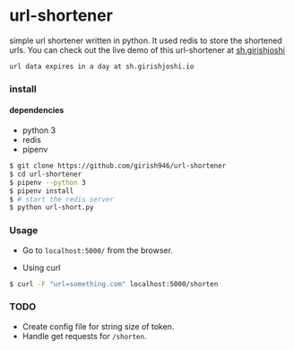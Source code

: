 # url-shortener
simple url shortener written in python.
It used redis to store the shortened urls. You can check out the live demo
of this url-shortener at [sh.girishjoshi](https://sh.girishjoshi.io/)

    url data expires in a day at sh.girishjoshi.io

### install

#### dependencies
* python 3
* redis
* pipenv


```bash
$ git clone https://github.com/girish946/url-shortener
$ cd url-shortener
$ pipenv --python 3
$ pipenv install
$ # start the redis server 
$ python url-short.py
```

### Usage

* Go to `localhost:5000/` from the browser.

* Using curl

```bash
$ curl -F "url=something.com" localhost:5000/shorten
```

### TODO

* Create config file for string size of token.
* Handle get requests for `/shorten`.

